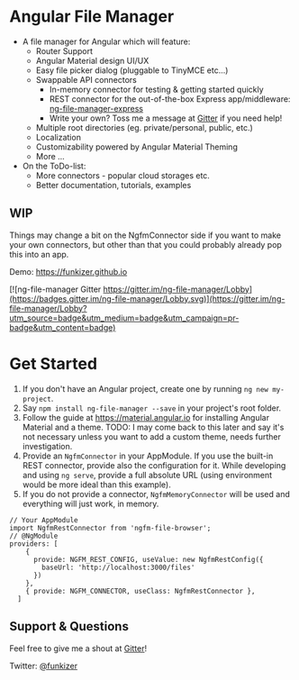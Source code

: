 # Angular File Manager

- A file manager for Angular which will feature:
    - Router Support
    - Angular Material design UI/UX
    - Easy file picker dialog (pluggable to TinyMCE etc...)
    - Swappable API connectors
        - In-memory connector for testing & getting started quickly
        - REST connector for the out-of-the-box Express app/middleware: [ng-file-manager-express](https://github.com/funkizer/ng-file-manager-express)
        - Write your own? Toss me a message at [Gitter](https://gitter.im/ng-file-manager/Lobby) if you need help!
    - Multiple root directories (eg. private/personal, public, etc.)
    - Localization
    - Customizability powered by Angular Material Theming
    - More ...
- On the ToDo-list:
    - More connectors - popular cloud storages etc.
    - Better documentation, tutorials, examples

##  WIP
Things may change a bit on the NgfmConnector side if you want to make your own connectors, but other than that you could probably already pop this into an app.

Demo: https://funkizer.github.io

[![ng-file-manager Gitter https://gitter.im/ng-file-manager/Lobby](https://badges.gitter.im/ng-file-manager/Lobby.svg)](https://gitter.im/ng-file-manager/Lobby?utm_source=badge&utm_medium=badge&utm_campaign=pr-badge&utm_content=badge)


# Get Started
1. If you don't have an Angular project, create one by running `ng new my-project`.
2. Say `npm install ng-file-manager --save` in your project's root folder.
3. Follow the guide at https://material.angular.io for installing Angular Material and a theme. TODO: I may come back to this later and say it's not necessary unless you want to add a custom theme, needs further investigation.
4. Provide an `NgfmConnector` in your AppModule. If you use the built-in REST connector, provide also the configuration for it. While developing and using `ng serve`, provide a full absolute URL (using environment would be more ideal than this example).
5. If you do not provide a connector, `NgfmMemoryConnector` will be used and everything will just work, in memory.
```
// Your AppModule
import NgfmRestConnector from 'ngfm-file-browser';
// @NgModule
providers: [
    {
      provide: NGFM_REST_CONFIG, useValue: new NgfmRestConfig({
        baseUrl: 'http://localhost:3000/files'
      })
    },
    { provide: NGFM_CONNECTOR, useClass: NgfmRestConnector },
  ]
```

## Support & Questions
Feel free to give me a shout at [Gitter](https://gitter.im/ng-file-manager/Lobby)!

Twitter: [@funkizer](https://twitter.com/funkizer)
